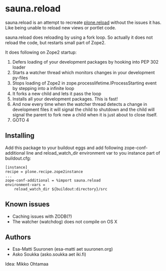 # sauna.reload

sauna.reload is an attempt to recreate [plone.reload][] without the issues it
has. Like being unable to reload new views or portlet code.


sauna.reload does reloading by using a fork loop. So actually it does not
reload the code, but restarts small part of Zope2.


It does following on Zope2 startup:

1. Defers loading of your development packages by hooking into PEP 302 loader
2. Starts a watcher thread which monitors changes in your development py-files
3. Stops loading of Zope2 in zope.processlifetime.IProcessStarting event by
   stepping into a infinite loop
4. It forks a new child and lets it pass the loop
5. Installs all your development packages. This is fast!
6. And now every time when the watcher thread detects a change in development
   files it will signal the child to shutdown and the child will signal the parent
   to fork new a child when it is just about to close itself.
7. GOTO 4

## Installing

Add this package to your buildout eggs and add following zope-conf-additional
line and reload_watch_dir environment var to you instance part of buildout.cfg:

    [instance]
    recipe = plone.recipe.zope2instance
    ...
    zope-conf-additional = %import sauna.reload
    environment-vars =
        reload_watch_dir ${buildout:directory}/src


## Known issues

  * Caching issues with ZODB(?)
  * The watcher (watchdog) does not compile on OS X


## Authors

  * Esa-Matti Suuronen (esa-matti aet suuronen.org)
  * Asko Soukka (asko.soukka aet iki.fi)


Idea: Mikko Ohtamaa


[plone.reload]: http://pypi.python.org/pypi/plone.reload

